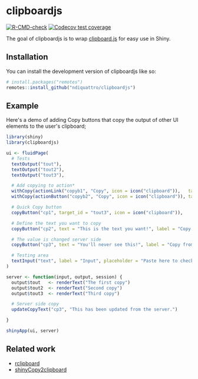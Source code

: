 # clipboardjs

<!-- badges: start -->
[![R-CMD-check](https://github.com/ndiquattro/clipboardjs/workflows/R-CMD-check/badge.svg)](https://github.com/ndiquattro/clipboardjs/actions)
[![Codecov test coverage](https://codecov.io/gh/ndiquattro/clipboardjs/branch/main/graph/badge.svg)](https://app.codecov.io/gh/ndiquattro/clipboardjs?branch=main)
<!-- badges: end -->

The goal of clipboardjs is to wrap [clipboard.js](https://clipboardjs.com) for easy use in Shiny.

## Installation

You can install the development version of clipboardjs like so:

``` r
# install.packages("remotes")
remotes::install_github("ndiquattro/clipboardjs")
```

## Example

Here's a demo of adding Copy buttons that copy the output of other UI elements to the user's clipboard;

``` r
library(shiny)
library(clipboardjs)

ui <- fluidPage(
  # Tests
  textOutput("tout"),
  textOutput("tout2"),
  textOutput("tout3"),

  # Add copying to action*
  withCopy(actionLink("copyb1", "Copy", icon = icon("clipboard")),   target = "tout"),
  withCopy(actionButton("copyb2", "Copy", icon = icon("clipboard")), target = "tout2"),

  # Quick Copy button
  copyButton("cp1", target_id = "tout3", icon = icon("clipboard")),

  # Define the text you want to copy
  copyButton("cp2", text = "This is the text you want!", label = "Copy Text"),

  # The value is changed server side
  copyButton("cp3", text = "You'll never see this!", label = "Copy from Server"),

  # Testing area
  textInput("text", label = "Input", placeholder = "Paste here to check")
)

server <- function(input, output, session) {
  output$tout   <- renderText("The first copy")
  output$tout2  <- renderText("Second copy")
  output$tout3  <- renderText("Third copy")

  # Server side copy
  updateCopyText("cp3", "This has been updated from the server.")

}

shinyApp(ui, server)
```

## Related work
* [rclipboard](https://github.com/sbihorel/rclipboard)
* [shinyCopy2clipboard](https://github.com/deepanshu88/shinyCopy2clipboard)
